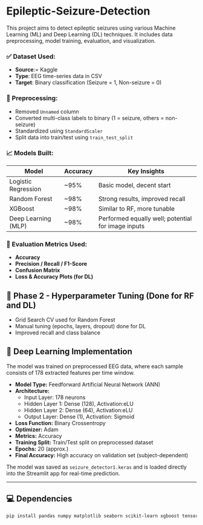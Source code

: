 # Epileptic-Seizure-Detection

This project aims to detect epileptic seizures  using various Machine Learning (ML) and Deep Learning (DL) techniques. It includes data preprocessing, model training, evaluation, and visualization.

### ✅ Dataset Used:
- **Source**:= Kaggle
- **Type**: EEG time-series data in CSV
- **Target**: Binary classification (Seizure = 1, Non-seizure = 0)

### 🔧 Preprocessing:
- Removed `Unnamed` column
- Converted multi-class labels to binary (1 = seizure, others = non-seizure)
- Standardized using `StandardScaler`
- Split data into train/test using `train_test_split`

### 📈 Models Built:
| Model              | Accuracy | Key Insights |
|--------------------|----------|--------------|
| Logistic Regression | ~95%     | Basic model, decent start |
| Random Forest       | ~98%     | Strong results, improved recall |
| XGBoost             | ~98%     | Similar to RF, more tunable |
| Deep Learning (MLP) | ~98%     | Performed equally well; potential for image inputs |

### 🔬 Evaluation Metrics Used:
- **Accuracy**
- **Precision / Recall / F1-Score**
- **Confusion Matrix**
- **Loss & Accuracy Plots (for DL)**

## 🔄 Phase 2 - Hyperparameter Tuning (Done for RF and DL)
- Grid Search CV used for Random Forest
- Manual tuning (epochs, layers, dropout) done for DL
- Improved recall and class balance

## 🧠 Deep Learning Implementation

The model was trained on preprocessed EEG data, where each sample consists of 178 extracted features per time window.

- **Model Type:** Feedforward Artificial Neural Network (ANN)
- **Architecture:**
  - Input Layer: 178 neurons
  - Hidden Layer 1: Dense (128), Activation:eLU
  - Hidden Layer 2: Dense (64), Activation:eLU
  - Output Layer: Dense (1), Activation: Sigmoid
- **Loss Function:** Binary Crossentropy
- **Optimizer:** Adam
- **Metrics:** Accuracy
- **Training Split:** Train/Test split on preprocessed dataset
- **Epochs:** 20 (approx.)
- **Final Accuracy:** High accuracy on validation set (subject-dependent)

The model was saved as `seizure_detector1.keras` and is loaded directly into the Streamlit app for real-time prediction.

---

## 💻 Dependencies

```bash
pip install pandas numpy matplotlib seaborn scikit-learn xgboost tensorflow streamlit

